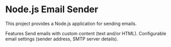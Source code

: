 # Node.js Email Sender

This project provides a Node.js application for sending emails.

Features
Send emails with custom content (text and/or HTML).
Configurable email settings (sender address, SMTP server details).
